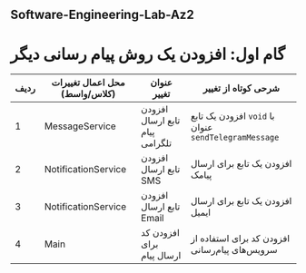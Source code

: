 ## Software-Engineering-Lab-Az2



# گام اول: افزودن یک روش پیام رسانی دیگر
| ردیف | محل اعمال تغییرات (کلاس/واسط) | عنوان تغییر                   | شرحی کوتاه از تغییر                             |
|------|--------------------------------|-------------------------------|------------------------------------------------|
| 1    | MessageService                 | افزودن تابع ارسال پیام تلگرامی | افزودن یک تابع `void` با عنوان `sendTelegramMessage` |
| 2    | NotificationService            | افزودن تابع ارسال SMS        | افزودن یک تابع برای ارسال پیامک               |
| 3    | NotificationService            | افزودن تابع ارسال Email      | افزودن یک تابع برای ارسال ایمیل               |
| 4    | Main                           | افزودن کد برای ارسال پیام    | افزودن کد برای استفاده از سرویس‌های پیام‌رسانی |

